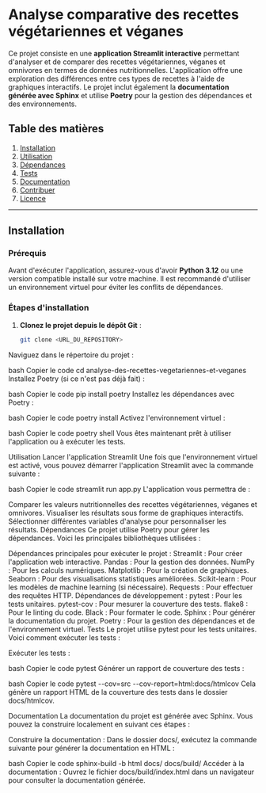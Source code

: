 # Analyse comparative des recettes végétariennes et véganes

Ce projet consiste en une **application Streamlit interactive** permettant d'analyser et de comparer des recettes végétariennes, véganes et omnivores en termes de données nutritionnelles. L'application offre une exploration des différences entre ces types de recettes à l'aide de graphiques interactifs. Le projet inclut également la **documentation générée avec Sphinx** et utilise **Poetry** pour la gestion des dépendances et des environnements.

## Table des matières

1. [Installation](#installation)
2. [Utilisation](#utilisation)
3. [Dépendances](#dépendances)
4. [Tests](#tests)
5. [Documentation](#documentation)
6. [Contribuer](#contribuer)
7. [Licence](#licence)

---

## Installation

### Prérequis

Avant d'exécuter l'application, assurez-vous d'avoir **Python 3.12** ou une version compatible installé sur votre machine. Il est recommandé d'utiliser un environnement virtuel pour éviter les conflits de dépendances.

### Étapes d'installation

1. **Clonez le projet depuis le dépôt Git** :
   ```bash
   git clone <URL_DU_REPOSITORY>
Naviguez dans le répertoire du projet :

bash
Copier le code
cd analyse-des-recettes-vegetariennes-et-veganes
Installez Poetry (si ce n'est pas déjà fait) :

bash
Copier le code
pip install poetry
Installez les dépendances avec Poetry :

bash
Copier le code
poetry install
Activez l'environnement virtuel :

bash
Copier le code
poetry shell
Vous êtes maintenant prêt à utiliser l'application ou à exécuter les tests.

Utilisation
Lancer l'application Streamlit
Une fois que l'environnement virtuel est activé, vous pouvez démarrer l'application Streamlit avec la commande suivante :

bash
Copier le code
streamlit run app.py
L'application vous permettra de :

Comparer les valeurs nutritionnelles des recettes végétariennes, véganes et omnivores.
Visualiser les résultats sous forme de graphiques interactifs.
Sélectionner différentes variables d'analyse pour personnaliser les résultats.
Dépendances
Ce projet utilise Poetry pour gérer les dépendances. Voici les principales bibliothèques utilisées :

Dépendances principales pour exécuter le projet :
Streamlit : Pour créer l'application web interactive.
Pandas : Pour la gestion des données.
NumPy : Pour les calculs numériques.
Matplotlib : Pour la création de graphiques.
Seaborn : Pour des visualisations statistiques améliorées.
Scikit-learn : Pour les modèles de machine learning (si nécessaire).
Requests : Pour effectuer des requêtes HTTP.
Dépendances de développement :
pytest : Pour les tests unitaires.
pytest-cov : Pour mesurer la couverture des tests.
flake8 : Pour le linting du code.
Black : Pour formater le code.
Sphinx : Pour générer la documentation du projet.
Poetry : Pour la gestion des dépendances et de l'environnement virtuel.
Tests
Le projet utilise pytest pour les tests unitaires. Voici comment exécuter les tests :

Exécuter les tests :

bash
Copier le code
pytest
Générer un rapport de couverture des tests :

bash
Copier le code
pytest --cov=src --cov-report=html:docs/htmlcov
Cela génère un rapport HTML de la couverture des tests dans le dossier docs/htmlcov.

Documentation
La documentation du projet est générée avec Sphinx. Vous pouvez la construire localement en suivant ces étapes :

Construire la documentation : Dans le dossier docs/, exécutez la commande suivante pour générer la documentation en HTML :

bash
Copier le code
sphinx-build -b html docs/ docs/build/
Accéder à la documentation : Ouvrez le fichier docs/build/index.html dans un navigateur pour consulter la documentation générée.

